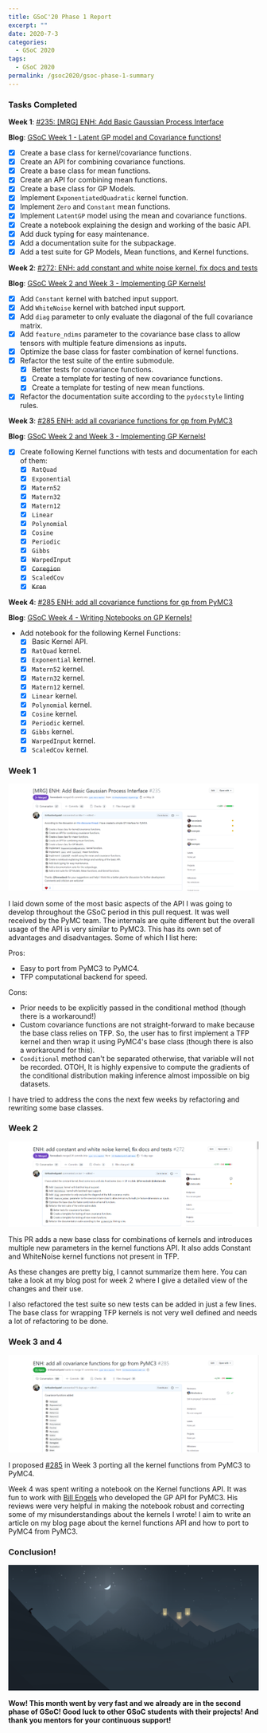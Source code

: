 ```yaml
---
title: GSoC'20 Phase 1 Report
excerpt: ""
date: 2020-7-3
categories:
  - GSoC 2020
tags:
  - GSoC 2020
permalink: /gsoc2020/gsoc-phase-1-summary
---
```


### Tasks Completed

**Week 1**: [#235: [MRG] ENH: Add Basic Gaussian Process Interface](https://github.com/pymc-devs/pymc4/pull/235)


**Blog**: [GSoC Week 1 - Latent GP model and Covariance functions!](https://tirthasheshpatel.github.io/gsoc2020/latent-gp-model-and-covariance-functions)

  - [x] Create a base class for kernel/covariance functions.
  - [x] Create an API for combining covariance functions.
  - [x] Create a base class for mean functions.
  - [x] Create an API for combining mean functions.
  - [x] Create a base class for GP Models.
  - [x] Implement `ExponentiatedQuadratic` kernel function.
  - [x] Implement `Zero` and `Constant` mean functions.
  - [x] Implement `LatentGP` model using the mean and covariance functions.
  - [x] Create a notebook explaining the design and working of the basic API.
  - [x] Add duck typing for easy maintenance.
  - [x] Add a documentation suite for the subpackage.
  - [x] Add a test suite for GP Models, Mean functions, and Kernel functions.

**Week 2**: [#272: ENH: add constant and white noise kernel, fix docs and tests](https://github.com/pymc-devs/pymc4/pull/272)


**Blog**: [GSoC Week 2 and Week 3 - Implementing GP Kernels!](https://tirthasheshpatel.github.io/gsoc2020/implementing-gp-kernels)

  - [x] Add `Constant` kernel with batched input support.
  - [x] Add `WhiteNoise` kernel with batched input support.
  - [x] Add `diag` parameter to only evaluate the diagonal of the full covariance matrix.
  - [x] Add `feature_ndims` parameter to the covariance base class to allow tensors with multiple feature dimensions as inputs.
  - [x] Optimize the base class for faster combination of kernel functions.
  - [x] Refactor the test suite of the entire submodule.
    - [x] Better tests for covariance functions.
    - [x] Create a template for testing of new covariance functions.
    - [x] Create a template for testing of new mean functions.
  - [x] Refactor the documentation suite according to the `pydocstyle` linting rules.

**Week 3**: [#285 ENH: add all covariance functions for gp from PyMC3](https://github.com/pymc-devs/pymc4/pull/285)


**Blog**: [GSoC Week 2 and Week 3 - Implementing GP Kernels!](https://tirthasheshpatel.github.io/gsoc2020/implementing-gp-kernels)

  - [x] Create following Kernel functions with tests and documentation for each of them:
    - [x] `RatQuad`
    - [x] `Exponential`
    - [x] `Matern52`
    - [x] `Matern32`
    - [x] `Matern12`
    - [x] `Linear`
    - [x] `Polynomial`
    - [x] `Cosine`
    - [x] `Periodic`
    - [x] `Gibbs`
    - [x] `WarpedInput`
    - [x] ~~`Coregion`~~
    - [x] `ScaledCov`
    - [x] ~~`Kron`~~

**Week 4**: [#285 ENH: add all covariance functions for gp from PyMC3](https://github.com/pymc-devs/pymc4/pull/285)


**Blog**: [GSoC Week 4 - Writing Notebooks on GP Kernels!](https://tirthasheshpatel.github.io/gsoc2020/writing-notebooks-on-gp-kernels)

  - Add notebook for the following Kernel Functions:
    - [x] Basic Kernel API.
    - [x] `RatQuad` kernel.
    - [x] `Exponential` kernel.
    - [x] `Matern52` kernel.
    - [x] `Matern32` kernel.
    - [x] `Matern12` kernel.
    - [x] `Linear` kernel.
    - [x] `Polynomial` kernel.
    - [x] `Cosine` kernel.
    - [x] `Periodic` kernel.
    - [x] `Gibbs` kernel.
    - [x] `WarpedInput` kernel.
    - [x] `ScaledCov` kernel.

### Week 1

![PR 235 Overview](/images/gsoc_files/pr-235.png)

I laid down some of the most basic aspects of the API I was going to develop throughout the GSoC period in this pull request. It was well received by the PyMC team. The internals are quite different but the overall usage of the API is very similar to PyMC3. This has its own set of advantages and disadvantages. Some of which I list here:


Pros:
  - Easy to port from PyMC3 to PyMC4.
  - TFP computational backend for speed.


Cons:
  - Prior needs to be explicitly passed in the conditional method (though there is a workaround!)
  - Custom covariance functions are not straight-forward to make because the base class relies on TFP. So, the user has to first implement a TFP kernel and then wrap it using PyMC4's base class (though there is also a workaround for this).
  - `Conditional` method can't be separated otherwise, that variable will not be recorded. OTOH, It is highly expensive to compute the gradients of the conditional distribution making inference almost impossible on big datasets.

I have tried to address the cons the next few weeks by refactoring and rewriting some base classes.

### Week 2

![PR 272 Overview](/images/gsoc_files/pr-272.png)

This PR adds a new base class for combinations of kernels and introduces multiple new parameters in the kernel functions API. It also adds Constant and WhiteNoise kernel functions not present in TFP.

As these changes are pretty big, I cannot summarize them here. You can take a look at my blog post for week 2 where I give a detailed view of the changes and their use.

I also refactored the test suite so new tests can be added in just a few lines. The base class for wrapping TFP kernels is not very well defined and needs a lot of refactoring to be done.

### Week 3 and 4

![PR 285 Overview](/images/gsoc_files/pr-285.png)

I proposed [#285](https://github.com/pymc-devs/pymc4/pull/285) in Week 3 porting all the kernel functions from PyMC3 to PyMC4.

Week 4 was spent writing a notebook on the Kernel functions API. It was fun to work with [Bill Engels](https://github.com/bwengals) who developed the GP API for PyMC3. His reviews were very helpful in making the notebook robust and correcting some of my misunderstandings about the kernels I wrote! I aim to write an article on my blog page about the kernel functions API and how to port to PyMC4 from PyMC3.

### Conclusion!

![Alto's adventure Picture](/images/random/alto1.png)


**Wow! This month went by very fast and we already are in the second phase of GSoC! Good luck to other GSoC students with their projects! And thank you mentors for your continuous support!**
